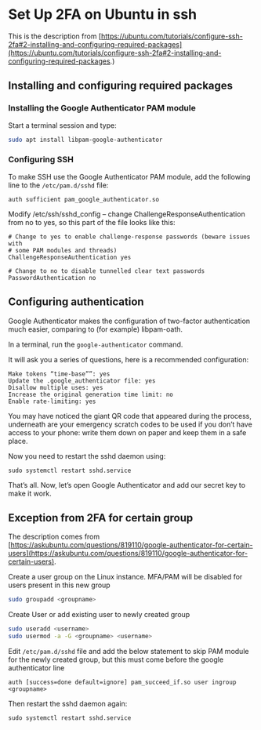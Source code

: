 # Set Up 2FA on Ubuntu in ssh

This is the description from [https://ubuntu.com/tutorials/configure-ssh-2fa#2-installing-and-configuring-required-packages](https://ubuntu.com/tutorials/configure-ssh-2fa#2-installing-and-configuring-required-packages.)

## Installing and configuring required packages

### Installing the Google Authenticator PAM module

Start a terminal session and type:

```bash
sudo apt install libpam-google-authenticator
```

### Configuring SSH

To make SSH use the Google Authenticator PAM module, add the following line to the `/etc/pam.d/sshd` file:

```
auth sufficient pam_google_authenticator.so
```

Modify /etc/ssh/sshd_config – change ChallengeResponseAuthentication from no to yes, so this part of the file looks like this:

```
# Change to yes to enable challenge-response passwords (beware issues with
# some PAM modules and threads)
ChallengeResponseAuthentication yes

# Change to no to disable tunnelled clear text passwords
PasswordAuthentication no
```

## Configuring authentication

Google Authenticator makes the configuration of two-factor authentication much easier, comparing to (for example) libpam-oath.

In a terminal, run the `google-authenticator` command.

It will ask you a series of questions, here is a recommended configuration:

```
Make tokens “time-base””: yes
Update the .google_authenticator file: yes
Disallow multiple uses: yes
Increase the original generation time limit: no
Enable rate-limiting: yes
```

You may have noticed the giant QR code that appeared during the process, underneath are your emergency scratch codes to be used if you don’t have access to your phone: write them down on paper and keep them in a safe place.

Now you need to restart the sshd daemon using:

```
sudo systemctl restart sshd.service
```

That’s all. Now, let’s open Google Authenticator and add our secret key to make it work.

## Exception from 2FA for certain group

The description comes from [https://askubuntu.com/questions/819110/google-authenticator-for-certain-users](https://askubuntu.com/questions/819110/google-authenticator-for-certain-users).

Create a user group on the Linux instance. MFA/PAM will be disabled for users present in this new group

```bash
sudo groupadd <groupname>
```

Create User or add existing user to newly created group

```bash
sudo useradd <username>
sudo usermod -a -G <groupname> <username>
```

Edit `/etc/pam.d/sshd` file and add the below statement to skip PAM module for the newly created group, but this must come before the google authenticator line

```config
auth [success=done default=ignore] pam_succeed_if.so user ingroup <groupname>
```

Then restart the sshd daemon again:

```
sudo systemctl restart sshd.service
```
